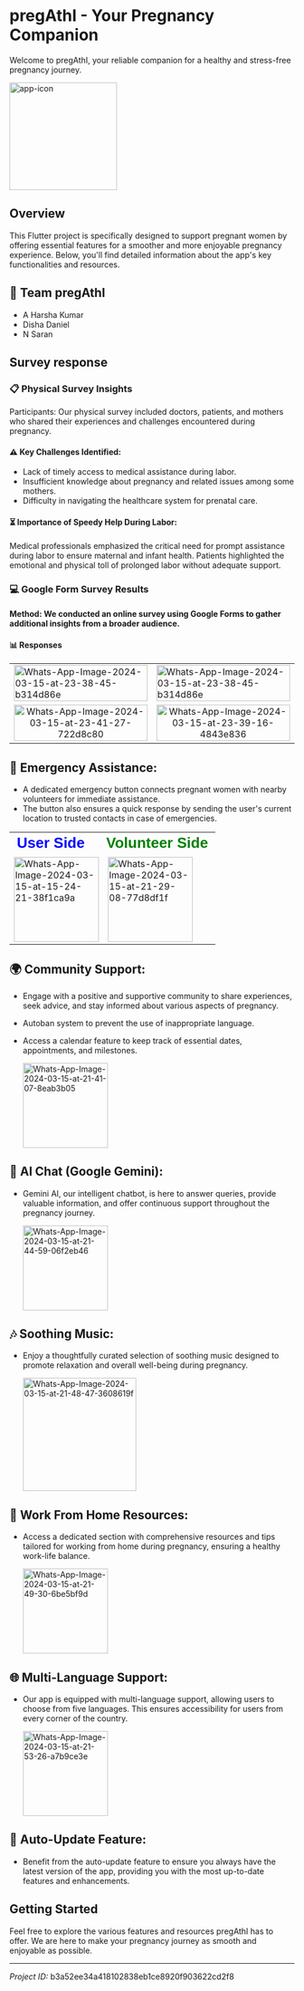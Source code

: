 # pregAthI - Your Pregnancy Companion

Welcome to pregAthI, your reliable companion for a healthy and stress-free pregnancy journey.  
<div style="display: flex">
<a href="https://imgbb.com/"><img src="https://i.ibb.co/dr2KVxv/app-icon.png" alt="app-icon" border="0" height="190"></a>
</div>

## Overview

This Flutter project is specifically designed to support pregnant women by offering essential features for a smoother and more enjoyable pregnancy experience. Below, you'll find detailed information about the app's key functionalities and resources.

## 👥 Team pregAthI

- A Harsha Kumar
- Disha Daniel
- N Saran

## Survey response
### 📋 Physical Survey Insights
Participants: Our physical survey included doctors, patients, and mothers who shared their experiences and challenges encountered during pregnancy.

#### ⚠️ Key Challenges Identified:
- Lack of timely access to medical assistance during labor.
- Insufficient knowledge about pregnancy and related issues among some mothers.
- Difficulty in navigating the healthcare system for prenatal care.

#### ⏳ Importance of Speedy Help During Labor:
Medical professionals emphasized the critical need for prompt assistance during labor to ensure maternal and infant health. Patients highlighted the emotional and physical toll of prolonged labor without adequate support.

### 💻 Google Form Survey Results
#### Method: We conducted an online survey using Google Forms to gather additional insights from a broader audience.

#### 📊 Responses
<table style="width: 100%;">
  <tr>
    <td>
      <a href="https://ibb.co/x2Q7JLT"><img src="https://i.ibb.co/RgWDzbw/Whats-App-Image-2024-03-15-at-23-38-45-b314d86e.jpg" alt="Whats-App-Image-2024-03-15-at-23-38-45-b314d86e" border="0"style="width: 100%;"></a>
    </td>
    <td>
      <a href="https://ibb.co/x2Q7JLT"><img src="https://i.ibb.co/RgWDzbw/Whats-App-Image-2024-03-15-at-23-38-45-b314d86e.jpg" alt="Whats-App-Image-2024-03-15-at-23-38-45-b314d86e" border="0"style="width: 100%;"></a>
    </td>
  </tr>
  <tr> 
    <td style="text-align: center;">
   <a href="https://ibb.co/XtFd9NZ"><img src="https://i.ibb.co/gJtXGHM/Whats-App-Image-2024-03-15-at-23-41-27-722d8c80.jpg" alt="Whats-App-Image-2024-03-15-at-23-41-27-722d8c80" border="0" style="width: 100%;"></a>  
    </td>
    <td style="text-align: center;">
      <a href="https://ibb.co/hY6qmfB"><img src="https://i.ibb.co/bb0fKJs/Whats-App-Image-2024-03-15-at-23-39-16-4843e836.jpg" alt="Whats-App-Image-2024-03-15-at-23-39-16-4843e836" border="0" style="width: 100%;"></a>
    </td>
  </tr>
</table>

## 🚨 Emergency Assistance:

- A dedicated emergency button connects pregnant women with nearby volunteers for immediate assistance.
- The button also ensures a quick response by sending the user's current location to trusted contacts in case of emergencies.

<table style="width: 100%;">
  <tr>
    <td style="padding-right: 5px; font-size: 26px; font-family: Arial, sans-serif; color: blue; font-weight: bold;">
      User Side
    </td>
    <td style="padding-left: 5px; font-size: 26px; font-family: Arial, sans-serif; color: green; font-weight: bold;">
      Volunteer Side
    </td>
  <tr>
    <td >
      <a href="https://ibb.co/LdFYLxB"><img src="https://i.ibb.co/CKcmkb4/Whats-App-Image-2024-03-15-at-15-24-21-38f1ca9a.jpg" alt="Whats-App-Image-2024-03-15-at-15-24-21-38f1ca9a" border="0" width="150"></a>
    </td>
    <td >
      <a href="https://ibb.co/9GhMXTp"><img src="https://i.ibb.co/YbXr9kN/Whats-App-Image-2024-03-15-at-21-29-08-77d8df1f.jpg" alt="Whats-App-Image-2024-03-15-at-21-29-08-77d8df1f" border="0" width="150"></a>
    </td>
  </tr>
  </table>

## 🌍 Community Support:

- Engage with a positive and supportive community to share experiences, seek advice, and stay informed about various aspects of pregnancy.
- Autoban system to prevent the use of inappropriate language.
- Access a calendar feature to keep track of essential dates, appointments, and milestones.  
   
   <a href="https://ibb.co/QPpK9JS"><img src="https://i.ibb.co/LxYZS0j/Whats-App-Image-2024-03-15-at-21-41-07-8eab3b05.jpg" alt="Whats-App-Image-2024-03-15-at-21-41-07-8eab3b05" border="0" width="150"></a>

## 🤖 AI Chat (Google Gemini):

- Gemini AI, our intelligent chatbot, is here to answer queries, provide valuable information, and offer continuous support throughout the pregnancy journey.
   
   <a href="https://ibb.co/s2JJBLQ"><img src="https://i.ibb.co/6mJJd6b/Whats-App-Image-2024-03-15-at-21-44-59-06f2eb46.jpg" alt="Whats-App-Image-2024-03-15-at-21-44-59-06f2eb46" border="0" width="150"></a>

## 🎶 Soothing Music:

- Enjoy a thoughtfully curated selection of soothing music designed to promote relaxation and overall well-being during pregnancy.
   
   <a href="https://ibb.co/KG2X6Kh"><img src="https://i.ibb.co/4f87W1t/Whats-App-Image-2024-03-15-at-21-48-47-3608619f.jpg" alt="Whats-App-Image-2024-03-15-at-21-48-47-3608619f" border="0" width="200"></a>

## 💼 Work From Home Resources:

- Access a dedicated section with comprehensive resources and tips tailored for working from home during pregnancy, ensuring a healthy work-life balance.
   
   <a href="https://ibb.co/0sGKwNr"><img src="https://i.ibb.co/3RCvJXc/Whats-App-Image-2024-03-15-at-21-49-30-6be5bf9d.jpg" alt="Whats-App-Image-2024-03-15-at-21-49-30-6be5bf9d" border="0" width="150"></a>

## 🌐 Multi-Language Support:

- Our app is equipped with multi-language support, allowing users to choose from five languages. This ensures accessibility for users from every corner of the country.
  
   <a href="https://ibb.co/vYcN3T6"><img src="https://i.ibb.co/dgfNPVw/Whats-App-Image-2024-03-15-at-21-53-26-a7b9ce3e.jpg" alt="Whats-App-Image-2024-03-15-at-21-53-26-a7b9ce3e" border="0" width="150"></a>

## 🔄 Auto-Update Feature:

- Benefit from the auto-update feature to ensure you always have the latest version of the app, providing you with the most up-to-date features and enhancements.

## Getting Started

Feel free to explore the various features and resources pregAthI has to offer. We are here to make your pregnancy journey as smooth and enjoyable as possible.

---

*Project ID:* b3a52ee34a418102838eb1ce8920f903622cd2f8
